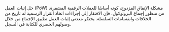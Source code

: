 حل إثبات العمل (PoW) مشكلة الإنفاق المزدوج، كونه أساسًا للعملات الرقمية المشفرة. من منظور إجماع البروتوكول، فإن الافتقار إلى إجراءَات اتخاذ القرار الرسمية له تاريخ من الخلافات وانقسامات السلسلة. يحتكر معدني إثبات العمل تطبيق الإجماع من خلال وصولهم الحصري للكتابة في السجل.
